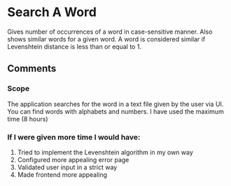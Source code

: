 # Search A Word

Gives number of occurrences of a word in case-sensitive manner. Also shows similar words for a given word. A word is considered similar if Levenshtein distance is less than or equal to 1.

## Comments

### Scope

The application searches for the word in a text file given by the user via UI. You can find words with alphabets and numbers. 
I have used the maximum time (8 hours)

### If I were given more time I would have:

1. Tried to implement the Levenshtein algorithm in my own way
2. Configured more appealing error page
3. Validated user input in a strict way 
4. Made frontend more appealing
